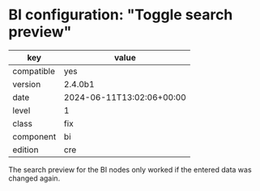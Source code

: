 [//]: # (werk v2)
# BI configuration: "Toggle search preview"

key        | value
---------- | ---
compatible | yes
version    | 2.4.0b1
date       | 2024-06-11T13:02:06+00:00
level      | 1
class      | fix
component  | bi
edition    | cre

The search preview for the BI nodes only worked if the entered data was changed again.